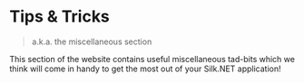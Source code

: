 # Tips &amp; Tricks

> a.k.a. the miscellaneous section

This section of the website contains useful miscellaneous tad-bits which we think will come in handy to get the most out of your Silk.NET application!